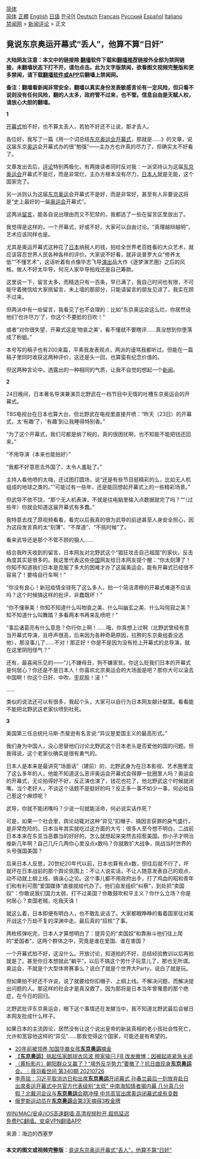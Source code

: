  <!-- 面包屑导航 --> <div class="breadcrumb"><!-- GTranslate: https://gtranslate.io/ -->  <div class="switcher notranslate">  <div class="selected">  <a href="#" onclick="return false;"> 简体</a>  </div>  <div class="option">  <a href="https://www.bannedbook.org" onclick="doGTranslate('zh-CN|zh-CN');jQuery('div.switcher div.selected a').html(jQuery(this).html());return false;" title="简体中文" class="nturl selected"> 简体</a>  <a href="https://www.bannedbook.org/zh-tw/" onclick="doGTranslate('zh-CN|zh-TW');jQuery('div.switcher div.selected a').html(jQuery(this).html());return false;" title="繁體中文" class="nturl"> 正體</a>  <a href="https://www.bannedbook.org/en/" onclick="doGTranslate('zh-CN|en');jQuery('div.switcher div.selected a').html(jQuery(this).html());return false;" title="English" class="nturl"> English</a>  <a href="https://www.bannedbook.org/ja/" onclick="doGTranslate('zh-CN|ja');jQuery('div.switcher div.selected a').html(jQuery(this).html());return false;" title="日本語" class="nturl"> 日語</a>  <a href="https://www.bannedbook.org/ko/" onclick="doGTranslate('zh-CN|ko');jQuery('div.switcher div.selected a').html(jQuery(this).html());return false;" title="한국어" class="nturl"> 한국어</a>  <a href="https://www.bannedbook.org/de/" onclick="doGTranslate('zh-CN|de');jQuery('div.switcher div.selected a').html(jQuery(this).html());return false;" title="Deutsch" class="nturl"> Deutsch</a>  <a href="https://www.bannedbook.org/fr/" onclick="doGTranslate('zh-CN|fr');jQuery('div.switcher div.selected a').html(jQuery(this).html());return false;" title="Français" class="nturl"> Français</a>  <a href="https://www.bannedbook.org/ru/" onclick="doGTranslate('zh-CN|ru');jQuery('div.switcher div.selected a').html(jQuery(this).html());return false;" title="Русский" class="nturl"> Русский</a>  <a href="https://www.bannedbook.org/es/" onclick="doGTranslate('zh-CN|es');jQuery('div.switcher div.selected a').html(jQuery(this).html());return false;" title="Español" class="nturl"> Español</a>  <a href="https://www.bannedbook.org/it/" onclick="doGTranslate('zh-CN|it');jQuery('div.switcher div.selected a').html(jQuery(this).html());return false;" title="Italiano" class="nturl"> Italiano</a>  </div>  </div>      <div class='breadcrumb-sub'><!-- Breadcrumb NavXT 6.3.0 --> <a href="https://www.bannedbook.org/" class="home">禁闻网</a> &gt; <a href="https://www.bannedbook.org/bnews/comments/" class="category">新闻评论</a> &gt; 正文</div></div><h2>竟说东京奥运开幕式“丢人”，他算不算“日奸”</h2> <p class="notice"><b>大陆网友注意：本文中的链接除 <a href="https://github.com/bannedbook/fanqiang" >翻墙</a>软件下载和<a href="https://github.com/killgcd/justmysocks/blob/master/README.md">翻墙推荐</a>链接外全部为禁网链接，未翻墙状态下打不开，请勿点击。此为文字版禁闻，欲看图文视频完整版和更多禁闻，请下载<a href="https://github.com/bannedbook/fanqiang">翻墙软件或APP</a>后翻墙上禁闻网。</p><p>备注：翻墙看新闻非常安全，翻墙以真实身份发表敏感言论有一定风险，但只看不说则没有任何风险，翻的人太多，政府管不过来，也不管。信息自由是天赋人权，请放心大胆的翻墙。</b></p>  <div class="entry"> <p><strong>1</strong></p> <p><a href="https://www.bannedbook.org/bnews/tag/%E5%BC%80%E5%B9%95%E5%BC%8F/" class="st_tag internal_tag" rel="tag" title="标签 开幕式 下的日志">开幕式</a>拍不好，也不算太丢人，若拍不好还不让说，那才丢人。</p> <p>各位好，我写了一篇《用一个词总结<a href="https://www.bannedbook.org/bnews/tag/%e4%b8%9c%e4%ba%ac/" class="st_tag internal_tag" rel="tag" title="标签 东京 下的日志">东京</a><a href="https://www.bannedbook.org/bnews/tag/%e5%a5%a5%e8%bf%90%e4%bc%9a%e5%bc%80%e5%b9%95%e5%bc%8f/" class="st_tag internal_tag" rel="tag" title="标签 奥运会开幕式 下的日志">奥运会开幕式</a>，那就是……》的文章，说这届东京<a href="https://www.bannedbook.org/bnews/tag/%e5%a5%a5%e8%bf%90/" class="st_tag internal_tag" rel="tag" title="标签 奥运 下的日志">奥运</a>会开幕式办的很“勉强”——主办方也许真的尽力了，但确实太不好看了。</p> <p>文章发出去后，<span class='wp_keywordlink_affiliate'><a href="https://www.bannedbook.org/bnews/comments/" title="新闻评论" target="_blank">评论</a></span>特别两极化，有两拨读者同时反对我：一派坚持认为这届<a href="https://www.bannedbook.org/bnews/tag/%e4%b8%9c%e4%ba%ac%e5%a5%a5%e8%bf%90%e4%bc%9a/" class="st_tag internal_tag" rel="tag" title="标签 东京奥运会 下的日志">东京奥运会</a>开幕式不是烂，而是非常烂，主办方根本没有尽力，<a href="https://www.bannedbook.org/bnews/tag/%e6%97%a5%e6%9c%ac%e4%ba%ba/" class="st_tag internal_tag" rel="tag" title="标签 日本人 下的日志">日本人</a>就是无能，这个国家完了。</p> <p>另一派则认为这届<a href="https://www.bannedbook.org/bnews/tag/%e4%b8%9c%e4%ba%ac%e5%a5%a5%e8%bf%90/" class="st_tag internal_tag" rel="tag" title="标签 东京奥运 下的日志">东京奥运</a>会开幕式不是好，而是非常好，甚至有人非要说这将是“史上最好的一届<a href="https://www.bannedbook.org/bnews/tag/%E5%A5%A5%E8%BF%90%E4%BC%9A/" class="st_tag internal_tag" rel="tag" title="标签 奥运会 下的日志">奥运会</a>开幕式”。</p> <p>这两派<span class='wp_keywordlink'><a href="https://www.bannedbook.org/bnews/tougao/" title="留言" target="_blank">留言</a></span>，能各自说出理由而又不犯禁的，我都选了一些在留言区里放出了。</p> <p>我觉得是这样的，一个开幕式，好或不好，大家可以自由讨论。“真理越辩越明”，艺术应该同样也是。</p> <p>尤其是奥运开幕式这种花了<a href="https://www.bannedbook.org/bnews/tag/%e6%97%a5%e6%9c%ac/" class="st_tag internal_tag" rel="tag" title="标签 日本 下的日志">日本</a>纳税人的钱，拍给全世界老百姓看的大众艺术，就应该容忍世界人民各种各样的评价。大家说不好看，就非说普罗大众“修养太低”“不懂艺术”，这话听着有点像毕志飞导<span class='wp_keywordlink_affiliate'><a href="https://zh-cn.shenyunperformingarts.org/" title="演出" target="_blank">演出</a></span>品大作《逐梦演艺圈》之后的风格。做人不好太毕导，何况人家毕导拍戏还是自己筹款。</p> <p>这里说一下，留言太多，而精选只有一百条，早已满了，我自己时间也有限，不可能守着微信给大家挑留言，未上墙的那部分，只能请留言的朋友见谅了，我实在顾不过来。</p> <p>但两派中有一些留言，我看见了也不会理的：比如“东京奥运会这么烂，你居然说他们‘也许尽力’了，你这个不要脸的日吹！”</p> <p>或者“对你很失望，开幕式这是‘物哀之美’，看不懂就不要瞎评……真没想到你堕落成了粉蛆。”</p>  <p>本号写的稿子也有200来篇，平素我发表观点，两派的谩骂我都听过。但能在一篇稿子里同时收获这两种评价，这还是头一回，也算蛮有纪念价值的。</p> <p>但这两种言论中，透露出的一种相同的气质，让我不自觉的想起一个<span class='wp_keywordlink_affiliate'><a href="https://www.bannedbook.org/" title="新闻">新闻</a></span>。</p> <p><strong>2</strong></p> <p>24日晚间，日本著名导演兼演员北野武在一档节目中无情的吐槽东京奥运会的开幕式。</p> <p>TBS电视台在日本也算大台，但北野武在电视里直接开喷：“昨天（23日）的开幕式，太‘有趣’了，‘有趣’到让我睡得特别香。”</p> <p>“为了这个开幕式，我们可都是纳了税的，真的很困扰啊，也不知能不能把钱还回来。”</p> <p>“不用导演（本来也能拍好）”</p> <p>“我都不好意思去外国了，太令人羞耻了。”</p> <p>主持人看他喷的太嗨，还试图打圆场，说“还是有些节目挺精彩的么，比如无人机组成的地球之类的。”“可能过有一些年，还是能回想起开幕式上的一些精彩场景。”</p> <p>但武导不依不饶，“那个无人机表演，不就是往电脑里输入点数据就完了吗？”“（过些年）你就会知道这届开幕式有多蠢。”</p> <p>我特意去找了原视频看看，看完以后我真的很为武导的前途甚至人身安全担心，因为这段发言真的太“刻薄”、“不厚道”、“不挑时候”了。</p>  <p>看来武导还是那个不管不顾的狠人……</p> <p>结合我昨天收到的留言，日本网友对北野武这个“猖狂攻击自己祖国”的家伙，反击角度其实是很多的。我这里代表这些<span class='wp_keywordlink_affiliate'><a href="https://www.bannedbook.org/" title="中国" target="_blank">中国</a></span>网友给日本网友提个醒：“你太刻薄了！你知不知道我们日本是克服了多大的困难才办了这届奥运会，能有开幕式已经很不容易了！要啥自行车啊！”</p> <p>“你没有良心！新冠疫情全球死了这么多人，拍一个简洁肃穆的开幕式难道不应该吗？这个时候搞这样的批评，非蠢既坏！”</p> <p>“你不懂审美！你知不知道什么叫物哀之美、什么叫幽玄之美、什么叫侘寂之美？知不知道什么叫舞踏？多看两本书再来乱喷吧！”</p> <p>“事后诸葛亮有什么意思？你行你上啊！……哦，你真想上过啊（北野武曾经有意当开幕式导演，且呼声很高，后来因为各种奇葩原因，拉胯的东京奥组委没选他），那没事儿了……不对！那正好！你是不是因为没有抢上开幕式的总导演，就在这里阴阳怪气？”</p> <p>还有，最喜闻乐见的——“儿不嫌母丑，狗不嫌家贫。你这么贬我们日本的开幕式是何居心？你还是不是日本人！你喜欢北京奥运会的大场面是吧？那你大可以滚去中国啊！你这个日奸、中吹、歪屁股！滚！”</p> <p>……</p> <p>类似的说法还可以有很多，我起个头，大家可以自行为日本网友献计献策。看看能不能把北野武这老家伙喷到社死。&nbsp;</p> <p><strong>3</strong></p> <p>美国第三任总统托马斯·杰斐逊有名言说:“异议是爱国主义的最高形式。”</p> <p>我们身为中国人，没心思替他们讨论北野武这个日本老头是否爱他的国的问题。但我得说，这个老家伙确实是很有勇气的。</p>  <p>日本人是本来是最讲究“场面话”（建前）的，北野武身为在日本影视、艺术圈里混了这么多年的人，他能不知道这么恶评奥运会开幕式会得罪一批圈里人吗？奥运会的开幕式，无论拍得好不好，反正演也演了，钱花也花了，他北野武这个时候就闭嘴，当个老好人，不谈这个话题不是挺好的吗？反正多一事不如少一事，何必给自己惹这个麻烦呢？</p> <p>武导，你就不能闭嘴吗？少说一句就能活命，何必说实话作死？</p> <p>可是，如果一个社会里，舆论动辄对这种“异见”扣帽子、搞因言获罪的戾气盛行，是非常危险的。日本当年其实就吃过这方面的大亏：很多人至今想不明白，二战前日本本来在东亚当恶霸当的好好的，怎么就想起来突然去招惹美国。你小子才明治维新几年啊？自己几斤几两你心里没点x数吗？你就敢扩大战争，挑战当时世界的头号强国美国？</p> <p>后来日本人反思，20世纪20年代以前，日本也算有点x数，但往后就不行了，坏就坏在日本战前的那个舆论氛围上：不让人说实话，不让人随意发表自己的观点，动不动就上纲上线，搞诛心之论。这个事儿都不用政府出手，打了鸡血的昭和青年们和有利可图“爱国媒体”直接就给代办了。他们自发组织“纠察”，到处抓“卖国奴”：你敢说我们国力太弱，打不过美国？你敢鼓吹和平主义？你什么立场？你是何居心？卖国老贼，吃我天诛！</p> <p>就这么着，日本即便有明白人，也不敢乱说话了。大家都眼睁睁的看着国家往对美开战这个万劫不复的深渊中走。最后真的“招核”了事。</p> <p>两枚核弹吃完，日本人才算想明白了：提异见的“卖国奴”和靠揪斗他们往上爬的“爱国者”，这两个群体之中，究竟是谁在爱国、谁在害国？</p> <p>一个开幕式拍不好，这没什么。开放讨论，知道拍的不好，总结经验教训以后再拍就是了。甚至你日本想就此“躺平”，以后不搞这个劳什子玩意儿了，那也无所谓。奥运会，不就是个大型体育赛事么？说白了就是个世界大Party，说白了就是玩。</p> <p>但如果拍不好还不许说，说了就要给你扣帽子、上纲上线。不解决问题，而解决提出问题的人。那这样的社会才是真没救了。因为那将是日本当年曾罹患的那个绝症，在今日的回归。</p> <p>北野武批评东京奥运会，眼下这个事情还在发酵当中，我不知道北野武最后会被日本网友批成什么样子。</p> <p>如果日本的主流舆论，居然没有让这个说出皇帝的新装真相的老小孩社会性死亡，允许和宽容他这样的“异见”……那我觉得这个国家，可能还是有希望的。</p> <ul class='op-related-articles' title='相关阅读'> <li><a href='https://www.bannedbook.org/bnews/comments/20210727/1595066.html' target='_blank'>20年前被领养 加国华裔女孩<b>东京奥运</b>摘金</a></li> <li><a href='https://www.bannedbook.org/bnews/comments/20210727/1595049.html' target='_blank'>【<b>东京奥运</b>】挑起伍家朗球衣风波 穆家骏闩 FB 改发微博：因被起底紧急关闭</a></li> <li><a href='https://www.bannedbook.org/bnews/bannedvideo/20210727/1595048.html' target='_blank'>（黄标影片）朝阳群众又赢了？“境外反华势力”要撤了？抗日曲现身<b>东京奥运</b>会。｜薇羽看世间 第340期 20210726</a></li> <li><a href='https://www.bannedbook.org/bnews/comments/20210727/1595002.html' target='_blank'>李燕铭：习近平取消访日和出席<b>东京奥运</b>开闭幕式 孙春兰最后一刻放弃赴日 出席奥运开幕式中共官方代表级别“太低” 中南海知情者揭内幕 几分真几分假？北戴河会议与<b>东京奥运</b>会期冲撞 中共高官出席奥运闭幕式或有变数</a></li> <li><a href='https://www.bannedbook.org/bnews/baitai/20210727/1594994.html' target='_blank'>俄罗斯运动员在<b>东京奥运</b>会第3天摘得3枚金牌</a></li> </ul> <p class="texttj"> <a href="https://github.com/bannedbook/fanqiang/wiki/V2ray%E6%9C%BA%E5%9C%BA" target="_blank">WIN/MAC/安卓/iOS高速翻墙:高清视频秒开,超低延迟</a><br/> <a href="https://github.com/bannedbook/fanqiang/wiki/%E7%A6%81%E9%97%BB%E7%BD%91%E5%AE%89%E5%8D%93%E7%BF%BB%E5%A2%99%E6%96%B0%E9%97%BBAPP" target="_blank">免费PC翻墙、安卓VPN翻墙APP</a></p> <p> 来源：海边的西塞罗 </p><a name='sharetosocial'></a>  <div style="margin-bottom:5px;padding-bottom:5px;clear:both"> <div id="archive-pix-1" class="banner-ads"> <!-- AuctionX Display platform tag START --> <div id="26318x728x90x621x_ADSLOT2" clicktrack="%%CLICK_URL_ESC%%"></div> <!-- AuctionX Display platform tag END --> </div> <div id="archive-pix-2" class="banner-ads"> <!-- AuctionX Display platform tag START --> <div id="26315x300x250x621x_ADSLOT2" clicktrack="%%CLICK_URL_ESC%%"></div> <!-- AuctionX Display platform tag END --> </div> </div>  <div id="archive-pix-1" class="banner-ads"> <!-- AuctionX Display platform tag START --> <div id="26318x728x90x621x_ADSLOT3" clicktrack="%%CLICK_URL_ESC%%"></div> <!-- AuctionX Display platform tag END --> </div> <div><b>本文的图文或视频完整版</b>：<a href='https://www.bannedbook.org/bnews/comments/20210727/1595156.html'>竟说东京奥运开幕式“丢人”，他算不算“日奸”</a></div>  </div><!--END ENTRY--> 